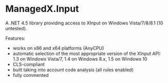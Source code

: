 # ManagedX.Input
A .NET 4.5 library providing access to XInput on Windows Vista/7/8/8.1 (10 untested).

Features:
- works on x86 and x64 platforms (AnyCPU)
- automatic selection of the most appropriate version of the XInput API: 1.3 on Windows Vista/7, 1.4 on Windows 8.x, 1.5 on Windows 10
- CLS-compliant
- built taking into account code analysis (all rules enabled)
- fully commented